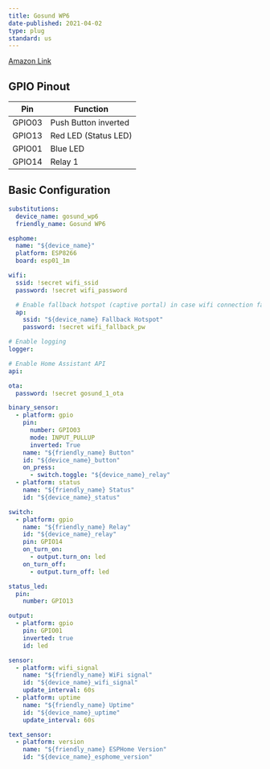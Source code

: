 ```yaml
---
title: Gosund WP6
date-published: 2021-04-02
type: plug
standard: us
---
```


[Amazon Link](https://amzn.to/3nqA29i)

## GPIO Pinout

| Pin    | Function             |
| ------ | -------------------- |
| GPIO03 | Push Button inverted |
| GPIO13 | Red LED (Status LED) |
| GPIO01 | Blue LED             |
| GPIO14 | Relay 1              |

## Basic Configuration

```yaml
substitutions:
  device_name: gosund_wp6
  friendly_name: Gosund WP6

esphome:
  name: "${device_name}"
  platform: ESP8266
  board: esp01_1m

wifi:
  ssid: !secret wifi_ssid
  password: !secret wifi_password

  # Enable fallback hotspot (captive portal) in case wifi connection fails
  ap:
    ssid: "${device_name} Fallback Hotspot"
    password: !secret wifi_fallback_pw

# Enable logging
logger:

# Enable Home Assistant API
api:

ota:
  password: !secret gosund_1_ota

binary_sensor:
  - platform: gpio
    pin:
      number: GPIO03
      mode: INPUT_PULLUP
      inverted: True
    name: "${friendly_name} Button"
    id: "${device_name}_button"
    on_press:
      - switch.toggle: "${device_name}_relay"
  - platform: status
    name: "${friendly_name} Status"
    id: "${device_name}_status"

switch:
  - platform: gpio
    name: "${friendly_name} Relay"
    id: "${device_name}_relay"
    pin: GPIO14
    on_turn_on:
      - output.turn_on: led
    on_turn_off:
      - output.turn_off: led

status_led:
  pin:
    number: GPIO13

output:
  - platform: gpio
    pin: GPIO01
    inverted: true
    id: led

sensor:
  - platform: wifi_signal
    name: "${friendly_name} WiFi signal"
    id: "${device_name}_wifi_signal"
    update_interval: 60s
  - platform: uptime
    name: "${friendly_name} Uptime"
    id: "${device_name}_uptime"
    update_interval: 60s

text_sensor:
  - platform: version
    name: "${friendly_name} ESPHome Version"
    id: "${device_name}_esphome_version"
```
